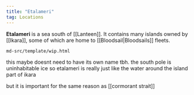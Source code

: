 ```yaml
---
title: "Etalameri"
tag: Locations
---
```


**Etalameri** is a sea south of [[Lanteen]]. It contains many islands owned by [[Ikara]], some of which are home to [[Bloodsail|Bloodsails]] fleets.

```{.include}
md-src/template/wip.html
```

this maybe doesnt need to have its own name tbh. the south pole is uninhabitable ice so etalameri is really just like the water around the island part of ikara

but it is important for the same reason as [[cormorant strait]]
